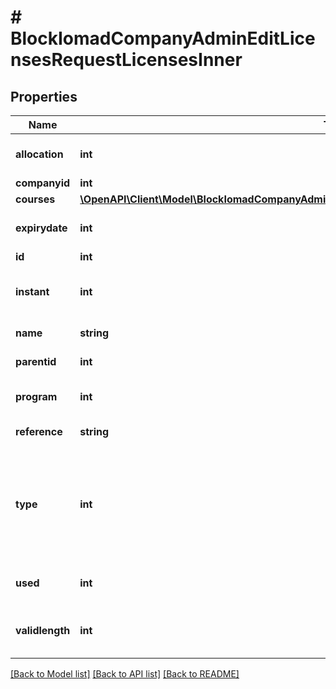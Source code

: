 # # BlockIomadCompanyAdminEditLicensesRequestLicensesInner

## Properties

Name | Type | Description | Notes
------------ | ------------- | ------------- | -------------
**allocation** | **int** | Number of license slots | [optional]
**companyid** | **int** | Company id | [optional]
**courses** | [**\OpenAPI\Client\Model\BlockIomadCompanyAdminCreateLicensesRequestLicensesInnerCoursesInner[]**](BlockIomadCompanyAdminCreateLicensesRequestLicensesInnerCoursesInner.md) |  | [optional]
**expirydate** | **int** | License expiry date | [optional] [default to null]
**id** | **int** | license ID | [optional]
**instant** | **int** | Instant access - 0 &#x3D; no, 1 &#x3D; yes | [optional]
**name** | **string** | License name | [optional]
**parentid** | **int** | Parent license id | [optional]
**program** | **int** | Program pf courses 0 &#x3D; no, 1 &#x3D; yes | [optional]
**reference** | **string** | License reference | [optional]
**type** | **int** | License type - 0 &#x3D; standard, 1 &#x3D; reusable, 2 &#x3D; standard educator, 3 &#x3D; reusable educator | [optional]
**used** | **int** | Number allocated | [optional] [default to null]
**validlength** | **int** | Course access length (days) | [optional]

[[Back to Model list]](../../README.md#models) [[Back to API list]](../../README.md#endpoints) [[Back to README]](../../README.md)
